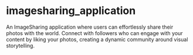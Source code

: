 # imagesharing_application
An ImageSharing application where users can effortlessly share their photos with the world. Connect with followers who can engage with your content by liking your photos, creating a dynamic community around visual storytelling.
